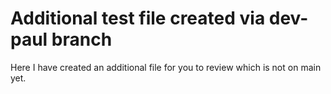 # Additional test file created via dev-paul branch

Here I have created an additional file for you to review which is not on main yet.
